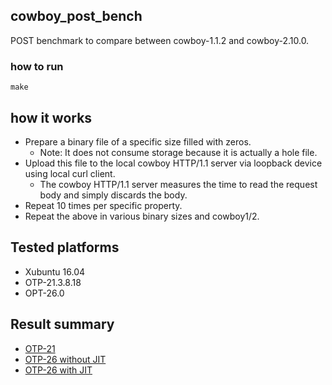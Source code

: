 ## cowboy_post_bench

POST benchmark to compare between cowboy-1.1.2 and cowboy-2.10.0.

### how to run
```
make
```


## how it works
- Prepare a binary file of a specific size filled with zeros.
  - Note: It does not consume storage because it is actually a hole file.
- Upload this file to the local cowboy HTTP/1.1 server via loopback device using local curl client.
  - The cowboy HTTP/1.1 server measures the time to read the request body and simply discards the body.
- Repeat 10 times per specific property.
- Repeat the above in various binary sizes and cowboy1/2.


## Tested platforms
- Xubuntu 16.04
- OTP-21.3.8.18
- OPT-26.0


## Result summary
- [OTP-21](result.otp21/summary.md)
- [OTP-26 without JIT](result.otp26/summary.md)
- [OTP-26 with JIT](result.otp26_jit/summary.md)
